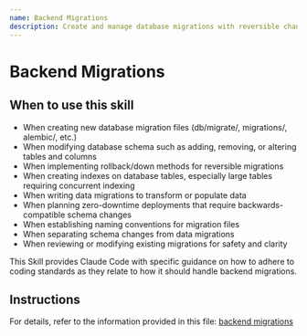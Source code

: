 ```yaml
---
name: Backend Migrations
description: Create and manage database migrations with reversible changes, proper naming conventions, and zero-downtime deployment strategies. Use this skill when creating database migration files, modifying schema, adding or removing tables/columns, managing indexes, or handling data migrations. Apply when working with migration files (e.g., db/migrate/, migrations/, alembic/, sequelize migrations), schema changes, database versioning, rollback implementations, or when you need to ensure backwards compatibility during deployments. Use for any task involving database structure changes, index creation, constraint modifications, or data transformation scripts.
---
```


# Backend Migrations

## When to use this skill

- When creating new database migration files (db/migrate/, migrations/, alembic/, etc.)
- When modifying database schema such as adding, removing, or altering tables and columns
- When implementing rollback/down methods for reversible migrations
- When creating indexes on database tables, especially large tables requiring concurrent indexing
- When writing data migrations to transform or populate data
- When planning zero-downtime deployments that require backwards-compatible schema changes
- When establishing naming conventions for migration files
- When separating schema changes from data migrations
- When reviewing or modifying existing migrations for safety and clarity

This Skill provides Claude Code with specific guidance on how to adhere to coding standards as they relate to how it should handle backend migrations.

## Instructions

For details, refer to the information provided in this file:
[backend migrations](../../../agent-os/standards/backend/migrations.md)
